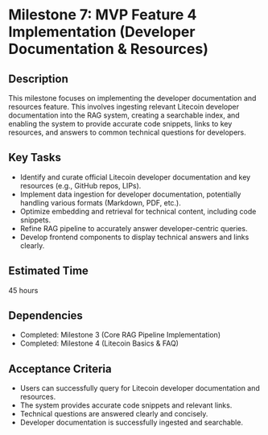 # Milestone 7: MVP Feature 4 Implementation (Developer Documentation & Resources)

## Description
This milestone focuses on implementing the developer documentation and resources feature. This involves ingesting relevant Litecoin developer documentation into the RAG system, creating a searchable index, and enabling the system to provide accurate code snippets, links to key resources, and answers to common technical questions for developers.

## Key Tasks
*   Identify and curate official Litecoin developer documentation and key resources (e.g., GitHub repos, LIPs).
*   Implement data ingestion for developer documentation, potentially handling various formats (Markdown, PDF, etc.).
*   Optimize embedding and retrieval for technical content, including code snippets.
*   Refine RAG pipeline to accurately answer developer-centric queries.
*   Develop frontend components to display technical answers and links clearly.

## Estimated Time
45 hours

## Dependencies
*   Completed: Milestone 3 (Core RAG Pipeline Implementation)
*   Completed: Milestone 4 (Litecoin Basics & FAQ)

## Acceptance Criteria
*   Users can successfully query for Litecoin developer documentation and resources.
*   The system provides accurate code snippets and relevant links.
*   Technical questions are answered clearly and concisely.
*   Developer documentation is successfully ingested and searchable.
